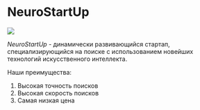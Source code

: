 # NeuroStartUp
 
![](https://netology-code.github.io/git-homeworks/introduction/assets/logo.png)
 
*NeuroStartUp* - динамически развивающийся стартап, специализирующийся на поиске с использованием 
новейших технологий искусственного интеллекта.
 
Наши преимущества:
1. Высокая точность поисков 
2. Высокая скорость поисков
3. Самая низкая цена